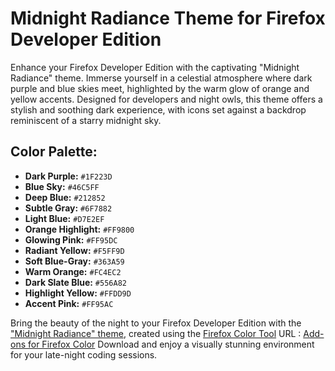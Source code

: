# Midnight Radiance Theme for Firefox Developer Edition

Enhance your Firefox Developer Edition with the captivating "Midnight Radiance" theme. Immerse yourself in a celestial atmosphere where dark purple and blue skies meet, highlighted by the warm glow of orange and yellow accents. Designed for developers and night owls, this theme offers a stylish and soothing dark experience, with icons set against a backdrop reminiscent of a starry midnight sky.

## Color Palette:
* **Dark Purple:** `#1F223D`
* **Blue Sky:** `#46C5FF`
* **Deep Blue:** `#212852`
* **Subtle Gray:** `#6F7882`
* **Light Blue:** `#D7E2EF`
* **Orange Highlight:** `#FF9800`
* **Glowing Pink:** `#FF95DC`
* **Radiant Yellow:** `#F5FF9D`
* **Soft Blue-Gray:** `#363A59`
* **Warm Orange:** `#FC4EC2`
* **Dark Slate Blue:** `#556A82`
* **Highlight Yellow:** `#FFDD9D`
* **Accent Pink:** `#FF95AC`

Bring the beauty of the night to your Firefox Developer Edition with the ["Midnight Radiance" theme](https://addons.mozilla.org/en-US/firefox/addon/midnight-radiance-theme/), created using the [Firefox Color Tool](https://color.firefox.com/) URL : [Add-ons for Firefox Color](https://addons.mozilla.org/ar/firefox/addon/firefox-color/) Download and enjoy a visually stunning environment for your late-night coding sessions.